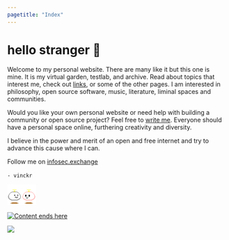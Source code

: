 ```yaml
---
pagetitle: "Index"
---
```


# hello stranger &#128075;

Welcome to my personal website. There are many like it but this one is
mine. It is my virtual garden, testlab, and archive. Read about
topics that interest me, check out [links](./links.html), or some of the
other pages. I am interested in philosophy, open source software, music,
literature, liminal spaces and communities.

Would you like your own personal website or need help with building a community
or open source project? Feel free to [write me](mailto:mail@vinckr.com).
Everyone should have a personal space online, furthering creativity and diversity.

I believe in the power and merit of an open and free internet and try to advance this cause where I can.

Follow me on <a rel="me" href="https://infosec.exchange/@vinckr">infosec.exchange</a>

`- vinckr`

![Thanks for visiting!](./img/hello.gif)

<a href="blog.html"><img class="center" src="./img/hero-index.png" alt="Content ends here" /></a>

![](./img/notepad.gif)
